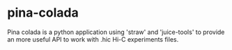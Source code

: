# pina-colada
Pina colada is a python application using 'straw' and 'juice-tools' to provide an more useful API to work with .hic Hi-C experiments files.
